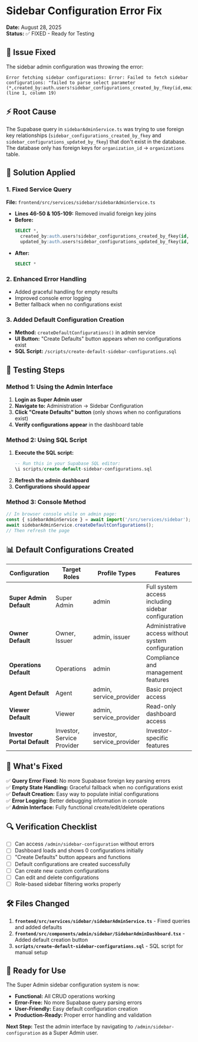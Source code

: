 # Sidebar Configuration Error Fix

**Date:** August 28, 2025  
**Status:** ✅ FIXED - Ready for Testing  

## 🐛 Issue Fixed

The sidebar admin configuration was throwing the error:
```
Error fetching sidebar configurations: Error: Failed to fetch sidebar configurations: "failed to parse select parameter (*,created_by:auth.users!sidebar_configurations_created_by_fkey(id,email),updated_by:auth.users!sidebar_configurations_updated_by_fkey(id,email))" (line 1, column 19)
```

## ⚡ Root Cause

The Supabase query in `sidebarAdminService.ts` was trying to use foreign key relationships (`sidebar_configurations_created_by_fkey` and `sidebar_configurations_updated_by_fkey`) that don't exist in the database. The database only has foreign keys for `organization_id` → `organizations` table.

## 🔧 Solution Applied

### 1. Fixed Service Query
**File:** `frontend/src/services/sidebar/sidebarAdminService.ts`
- **Lines 46-50 & 105-109:** Removed invalid foreign key joins
- **Before:** 
  ```sql
  SELECT *,
    created_by:auth.users!sidebar_configurations_created_by_fkey(id, email),
    updated_by:auth.users!sidebar_configurations_updated_by_fkey(id, email)
  ```
- **After:** 
  ```sql
  SELECT *
  ```

### 2. Enhanced Error Handling
- Added graceful handling for empty results
- Improved console error logging
- Better fallback when no configurations exist

### 3. Added Default Configuration Creation
- **Method:** `createDefaultConfigurations()` in admin service
- **UI Button:** "Create Defaults" button appears when no configurations exist
- **SQL Script:** `/scripts/create-default-sidebar-configurations.sql`

## 🧪 Testing Steps

### Method 1: Using the Admin Interface
1. **Login as Super Admin user**
2. **Navigate to:** Administration → Sidebar Configuration
3. **Click "Create Defaults" button** (only shows when no configurations exist)
4. **Verify configurations appear** in the dashboard table

### Method 2: Using SQL Script
1. **Execute the SQL script:**
   ```sql
   -- Run this in your Supabase SQL editor:
   \i scripts/create-default-sidebar-configurations.sql
   ```
2. **Refresh the admin dashboard**
3. **Configurations should appear**

### Method 3: Console Method
```javascript
// In browser console while on admin page:
const { sidebarAdminService } = await import('/src/services/sidebar');
await sidebarAdminService.createDefaultConfigurations();
// Then refresh the page
```

## 📊 Default Configurations Created

| **Configuration** | **Target Roles** | **Profile Types** | **Features** |
|-------------------|------------------|-------------------|-------------|
| **Super Admin Default** | Super Admin | admin | Full system access including sidebar configuration |
| **Owner Default** | Owner, Issuer | admin, issuer | Administrative access without system configuration |
| **Operations Default** | Operations | admin | Compliance and management features |
| **Agent Default** | Agent | admin, service_provider | Basic project access |
| **Viewer Default** | Viewer | admin, service_provider | Read-only dashboard access |
| **Investor Portal Default** | Investor, Service Provider | investor, service_provider | Investor-specific features |

## 🚀 What's Fixed

✅ **Query Error Fixed:** No more Supabase foreign key parsing errors  
✅ **Empty State Handling:** Graceful fallback when no configurations exist  
✅ **Default Creation:** Easy way to populate initial configurations  
✅ **Error Logging:** Better debugging information in console  
✅ **Admin Interface:** Fully functional create/edit/delete operations  

## 🔍 Verification Checklist

- [ ] Can access `/admin/sidebar-configuration` without errors
- [ ] Dashboard loads and shows 0 configurations initially
- [ ] "Create Defaults" button appears and functions
- [ ] Default configurations are created successfully
- [ ] Can create new custom configurations
- [ ] Can edit and delete configurations
- [ ] Role-based sidebar filtering works properly

## 🛠 Files Changed

1. **`frontend/src/services/sidebar/sidebarAdminService.ts`** - Fixed queries and added defaults
2. **`frontend/src/components/admin/sidebar/SidebarAdminDashboard.tsx`** - Added default creation button
3. **`scripts/create-default-sidebar-configurations.sql`** - SQL script for manual setup

## 🎯 Ready for Use

The Super Admin sidebar configuration system is now:
- **Functional:** All CRUD operations working
- **Error-Free:** No more Supabase query parsing errors
- **User-Friendly:** Easy default configuration creation
- **Production-Ready:** Proper error handling and validation

**Next Step:** Test the admin interface by navigating to `/admin/sidebar-configuration` as a Super Admin user.
